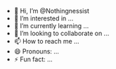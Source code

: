 - 👋 Hi, I’m @Nothingnessist
- 👀 I’m interested in ...
- 🌱 I’m currently learning ...
- 💞️ I’m looking to collaborate on ...
- 📫 How to reach me ...
- 😄 Pronouns: ...
- ⚡ Fun fact: ...

<!---
Nothingnessist/Nothingnessist is a ✨ special ✨ repository because its `README.md` (this file) appears on your GitHub profile.
You can click the Preview link to take a look at your changes.
--->
